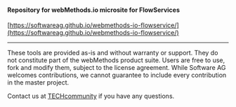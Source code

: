 #### Repository for webMethods.io microsite for FlowServices

[https://softwareag.github.io/webmethods-io-flowservice/](https://softwareag.github.io/webmethods-io-flowservice/)

______________________
These tools are provided as-is and without warranty or support. They do not constitute part of the webMethods product suite. Users are free to use, fork and modify them, subject to the license agreement. While Software AG welcomes contributions, we cannot guarantee to include every contribution in the master project.

Contact us at [TECHcommunity](mailto:technologycommunity@softwareag.com?subject=Github/SoftwareAG) if you have any questions.
